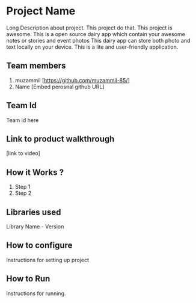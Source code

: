 # Project Name
Long Description about project. This project do that. This project is awesome.
This is a open source dairy app which contain your awesome notes or stories and event photos
This dairy app can store both photo and text locally on your device.
This is a lite and user-friendly application.
## Team members
1. muzammil [https://github.com/muzammil-85/]
2. Name [Embed perosnal github URL]
## Team Id
Team id here
## Link to product walkthrough
[link to video]
## How it Works ?
1. Step 1
2. Step 2
## Libraries used
Library Name - Version
## How to configure
Instructions for setting up project
## How to Run
Instructions for running.
